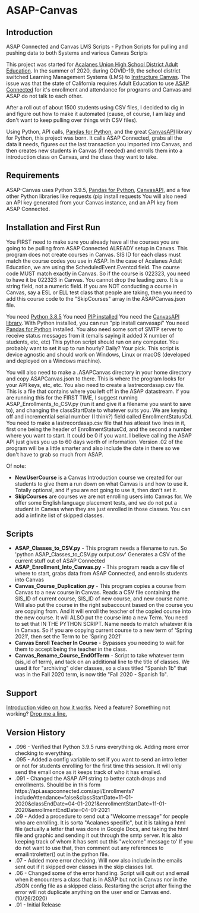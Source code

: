 # ASAP-Canvas
<h2>Introduction</h2>

ASAP Connected and Canvas LMS Scripts - Python Scripts for pulling and pushing data to both Systems and various Canvas Scripts

This project was started for <a href="https://www.acalanes.k12.ca.us/Domain/150">Acalanes Union High School District Adult Education</a>. In the summer of 2020, during COVID-19, the school district switched Learning Management Systems (LMS) to <a href="https://www.instructure.com/">Instructure Canvas</a>. The issue was that the state of California requires Adult Education to use <a href="https://app.asapconnected.com/">ASAP Connected</a> for it's enrollment and attendance for programs and Canvas and ASAP do not talk to each other.

After a roll out of about 1500 students using CSV files, I decided to dig in and figure out how to make it automated (cause, of course, I am lazy and don't want to keep pulling over things with CSV files).

Using Python, API calls, <a href="https://pandas.pydata.org/">Pandas for Python</a>, and the great <a href="https://github.com/ucfopen/canvasapi">CanvasAPI</a> library for Python, this project was born. It calls ASAP Connected, grabs all the data it needs, figures out the last transaction you imported into Canvas, and then creates new students in Canvas (if needed) and enrolls them into a introduction class on Canvas, and the class they want to take.

<h2>Requirements</h2>

ASAP-Canvas uses Python 3.9.5, <a href="https://pandas.pydata.org/">Pandas for Python</a>, <a href="https://github.com/ucfopen/canvasapi">CanvasAPI</a>, and a few other Python libraries like requests (pip install requests
You will also need an API key generated from your Canvas instance, and an API key from ASAP Connected.

<h2>Installation and First Run</h2>
<p>You FIRST need to make sure you already have all the courses you are going to be pulling from ASAP Connected ALREADY setup in Canvas. This program does not create courses in Canvas. SIS ID for each class must match the course codes you use in ASAP. In the case of Acalanes Adult Education, we are using the ScheduledEvent.Eventcd field. The course code MUST match exactly in Canvas. So if the course is 022323, you need to have it be 022323 in Canvas. You cannot drop the leading zero. It is a string field, not a numeric field. If you are NOT conducting a course in Canvas, say a ESL or ELL test class that people are taking, then you need to add this course code to the "SkipCourses" array in the ASAPCanvas.json file.</p> 
You need <a href="https://www.python.org/downloads/">Python 3.8.5</a>
You need <a href="https://www.pypa.io/en/latest/">PIP installed</a>
You need the <a href="https://github.com/ucfopen/canvasapi">CanvasAPI library</a>. With Python installed, you can run "pip install canvasapi"
You need <a href="https://pandas.pydata.org/">Pandas for Python</A> installed.
You also need some sort of SMTP server to receive status messages from it (emails saying it added X number of students, etc, etc)
This python script should run on any computer. You probably want to set it up to run hourly? Daily? Your pick. This script is device agnostic and should work on Windows, Linux or macOS (developed and deployed on a Windows machine).
<br>
<p>You will also need to make a .ASAPCanvas directory in your home directory and copy ASAPCanvas.json to there. This is where the program looks for your API keys, etc, etc. You also need to create a lastrecordasap.csv file. This is a file that contains where you left off in the ASAP datastream. If you are running this for the FIRST TIME, I suggest running ASAP_Enrollments_to_CSV.py (run it and give it a filename you want to save to), and changing the classStartDate to whatever suits you. We are keying off and incremential serial number (I think?) field called EnrollmentStatusCd. You need to make a lastrecordasap.csv file that has atleast two lines in it, first one being the header of EnrollmentStatusCd, and the second a number where you want to start. It could be 0 if you want. I believe calling the ASAP API just gives you up to 60 days worth of information. Version .02 of the program will be a little smarter and also include the date in there so we don't have to grab so much from ASAP.</p>
Of note:
<UL>
<li><b>NewUserCourse</b> is a Canvas Introduction course we created for our students to give them a run down on what Canvas is and how to use it. Totally optional, and if you are not going to use it, then don't set it.
<li><b>SkipCourses</b> are courses we are not enrolling users into Canvas for. We offer some English language placement tests, and we do not put a student in Canvas when they are just enrolled in those classes. You can add a infinite list of skipped classes.
</ul>
<h2>Scripts</h2>
<UL>
  <li><b>ASAP_Classes_to_CSV.py</b> - This program needs a filename to run. So 'python ASAP_Classes_to_CSV.py output.csv' Generates a CSV of the current stuff out of ASAP Connected
  <li><b>ASAP_Enrollment_Into_Canvas.py</b> - This program reads a csv file of where to start, grabs data from ASAP Connected, and enrolls students into Canvas
  <li><b>Canvas_Course_Duplication.py</b> - This program copies a course from Canvas to a new course in Canvas. Reads a CSV file containing the SIS_ID of current course, SIS_ID of new course, and new course name. Will also put the course in the right subaccount based on the course you are copying from. And it will enroll the teacher of the copied course into the new course. It will ALSO put the course into a new Term. You need to set that IN THE PYTHON SCRIPT. Name needs to match whatever it is in Canvas. So if you are copying current course to a new term of 'Spring 2021', then set the Term to be 'Spring 2021'
  <li><b>Canvas Enroll Teacher In Course</b> - Bypasses you needing to wait for them to accept being the teacher in the class.
  <li><b>Canvas_Rename_Course_EndOfTerm</b> - Script to take whatever term (sis_id of term), and tack on an additional line to the title of classes. We used it for "archiving" older classes, so a class titled "Spanish 1b" that was in the Fall 2020 term, is now title "Fall 2020 - Spanish 1b".
</ul>
<h2>Support</h2>
<a href="https://drive.google.com/file/d/1-zm5MQK1nnfP65ZB_3_jmzaBJFkxkhV3/view?usp=sharing">Introduction video on how it works</a>.
Need a feature? Something not working? <a href=mailto:edannewitz@auhsdschools.org>Drop me a line.</a>
<h2>Version History</h2>
<ul>
<li>.096 - Verified that Python 3.9.5 runs everything ok. Adding more error checking to everything.
<li>.095 - Added a config variable to set if you want to send an intro letter or not for students enrolling for the first time this session. It will only send the email once as it keeps track of who it has emailed.
<li>.091 - Changed the ASAP API string to better catch drops and enrollments. Should be in this form
  https://api.asapconnected.com/api/Enrollments?includeAttendance=false&classStartDate=11-01-2020&classEndDate=04-01-2021&enrollmentStartDate=11-01-2020&enrollmentEndDate=04-01-2021
<li>.09 - Added a procedure to send out a "Welcome message" for people who are enrolling. It is sorta "Acalanes specific", but it is taking a html file (actually a letter that was done in Google Docs, and taking the html file and graphic and sending it out through the smtp server. It is also keeping track of whom it has sent out this "welcome" message to' If you do not want to use that, then comment out any references to emailintroletter() out in the python file.
<li>.07 - Added more error checking. Will now also include in the emails sent out if it skipped over classes in the skip classes list.
<li>.06 - Changed some of the error handling. Script will quit out and email when it encounters a class that is in ASAP but not in Canvas nor in the JSON config file as a skipped class. Restarting the script after fixing the error will not duplicate anything on the user end or Canvas end. (10/26/2020)
<li>.01 - Initial Release

